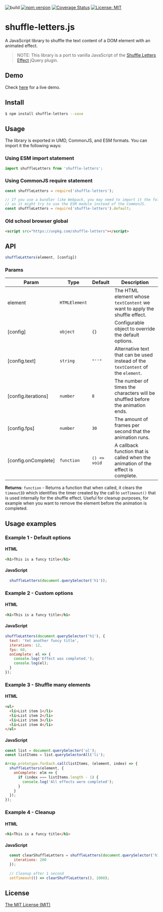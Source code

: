 ![build](https://github.com/georapbox/shuffle-letters/workflows/build/badge.svg)
[![npm version](https://img.shields.io/npm/v/shuffle-letters.svg)](https://www.npmjs.com/package/shuffle-letters)
[![Coverage Status](https://coveralls.io/repos/github/georapbox/shuffle-letters/badge.svg?branch=main)](https://coveralls.io/github/georapbox/shuffle-letters?branch=main)
[![License: MIT](https://img.shields.io/badge/License-MIT-blue.svg)](https://georapbox.mit-license.org/@2021)

# shuffle-letters.js

A JavaScript library to shuffle the text content of a DOM element with an animated effect.

> NOTE: This library is a port to vanilla JavaScript of the [Shuffle Letters Effect](https://tutorialzine.com/2011/09/shuffle-letters-effect-jquery) jQuery plugin.

## Demo

Check [here](https://georapbox.github.io/shuffle-letters/) for a live demo.

## Install

```sh
$ npm install shuffle-letters --save
```

## Usage

The library is exported in UMD, CommonJS, and ESM formats. You can import it the following ways:

### Using ESM import statement

```js
import shuffleLetters from 'shuffle-letters';
```

### Using CommonJS require statement

```js
const shuffleLetters = require('shuffle-letters');

// If you use a bundler like Webpack, you may need to import it the following way 
// as it might try to use the ESM module instead of the CommonJS.
const shuffleLetters = require('shuffle-letters').default;
```

### Old school browser global
```html
<script src="https://unpkg.com/shuffle-letters"></script>
```

## API

```js
shuffleLetters(element, [config])
```

### Params

| Param | Type | Default | Description |
| --- | --- | --- | --- |
| element | <code>HTMLElement</code> |  | The HTML element whose `textContent` we want to apply the shuffle effect. |
| [config] | <code>object</code> | <code>{}</code> | Configurable object to override the default options. |
| [config.text] | <code>string</code> | <code>&quot;&#x27;&#x27;&quot;</code> | Alternative text that can be used instead of the `textContent` of the `element`. |
| [config.iterations] | <code>number</code> | <code>8</code> | The number of times the characters will be shuffled before the animation ends. |
| [config.fps] | <code>number</code> | <code>30</code> | The amount of frames per second that the animation runs. |
| [config.onComplete] | <code>function</code> | <code>() &#x3D;&gt; void</code> | A callback function that is called when the animation of the effect is complete. |

**Returns**: <code>function</code> - Returns a function that when called, it clears the `timeoutID` which identifies the timer created by the call to `setTimeout()` that is used internally for the shuffle effect. Useful for cleanup purposes, for example when you want to remove the element before the animation is completed.

## Usage examples

### Example 1 - Default options
#### HTML
```html
<h1>This is a funcy title</h1>
```

#### JavaScript
```js
  shuffleLetters(document.querySelector('h1'));
```

### Example 2 - Custom options

#### HTML
```html
<h1>This is a funcy title</h1>
```

#### JavaScript
```js
shuffleLetters(document.querySelector('h1'), {
  text: 'Yet another funcy title',
  iterations: 12,
  fps: 60,
  onComplete: el => {
    console.log('Effect was completed.');
    console.log(el);
  }
});
```

### Example 3 - Shuffle many elements

#### HTML
```html
<ul>
  <li>List item 1</li>
  <li>List item 2</li>
  <li>List item 3</li>
  <li>List item 4</li>
</ul>
```

#### JavaScript
```js
const list = document.querySelector('ul');
const listItems = list.querySelectorAll('li');

Array.prototype.forEach.call(listItems, (element, index) => {
  shuffleLetters(element, {
    onComplete: elm => {
      if (index === listItems.length - 1) {
        console.log('All effects were completed');
      }
    }
  });
});
```

### Example 4 - Cleanup

#### HTML
```html
<h1>This is a funcy title</h1>
```

#### JavaScript
```js
  const clearShuffleLetters = shuffleLetters(document.querySelector('h1'), {
    iterations: 200
  });
  
  // Cleanup after 1 second
  setTimeout(() => clearShuffleLetters(), 1000);
```

## License

[The MIT License (MIT)](https://georapbox.mit-license.org/@2021)
